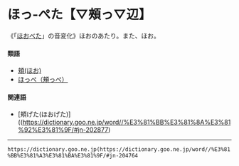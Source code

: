 # ほっ‐ぺた【▽頰っ▽辺】

《「[ほおべた](https://dictionary.goo.ne.jp/word//%E3%81%BB%E3%81%8A%E3%81%B9%E3%81%9F/#jn-203039)」の音変化》ほおのあたり。また、ほお。

#### 類語

-   [頬(ほお)](https://dictionary.goo.ne.jp/word//%E3%81%BB%E3%81%8A/#jn-202813)
-   [ほっぺ（頰っぺ）](%E3%81%BB%E3%81%A3%E3%81%BA%EF%BC%88%E9%A0%B0%E3%81%A3%E3%81%BA%EF%BC%89.md)

#### 関連語

-   [頬げた(ほおげた)]((https://dictionary.goo.ne.jp/word//%E3%81%BB%E3%81%8A%E3%81%92%E3%81%9F/#jn-202877)

---
`https://dictionary.goo.ne.jp(https://dictionary.goo.ne.jp/word//%E3%81%BB%E3%81%A3%E3%81%BA%E3%81%9F/#jn-204764`